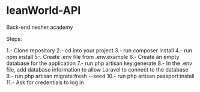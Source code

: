 # leanWorld-API

Back-end nesher academy

Steps:

1.- Clone repository
2.- cd into your project
3.- run composer install
4.- run npm install
5-. Create .env file from .env.example
6.- Create an empty database for the application
7.- run php artisan key:generate
8.- In the .env file, add database information to allow Laravel to connect to the database
9.- run php artisan migrate:fresh --seed
10.- run php artisan passport:install
11.- Ask for credentials to log in
